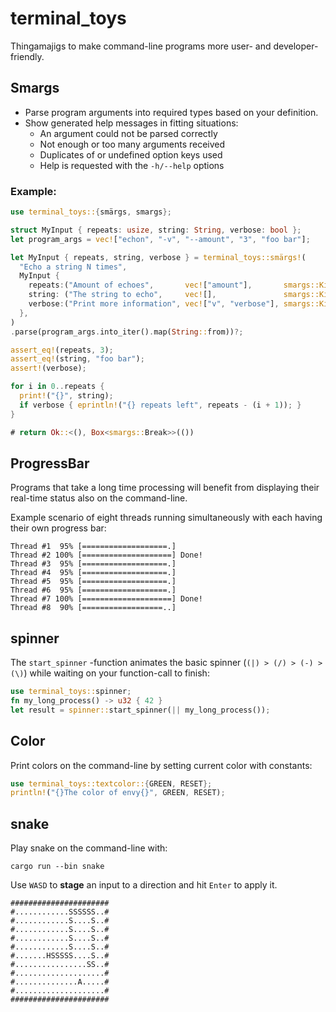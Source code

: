 # terminal_toys
Thingamajigs to make command-line programs more user- and developer-friendly.

## Smargs
- Parse program arguments into required types based on your definition.
- Show generated help messages in fitting situations:
  - An argument could not be parsed correctly
  - Not enough or too many arguments received
  - Duplicates of or undefined option keys used
  - Help is requested with the `-h/--help` options

### Example:
```rust
use terminal_toys::{smärgs, smargs};

struct MyInput { repeats: usize, string: String, verbose: bool };
let program_args = vec!["echon", "-v", "--amount", "3", "foo bar"];

let MyInput { repeats, string, verbose } = terminal_toys::smärgs!(
  "Echo a string N times",
  MyInput {
    repeats:("Amount of echoes",       vec!["amount"],       smargs::Kind::Required),
    string: ("The string to echo",     vec![],               smargs::Kind::Required),
    verbose:("Print more information", vec!["v", "verbose"], smargs::Kind::Flag)
  },
)
.parse(program_args.into_iter().map(String::from))?;

assert_eq!(repeats, 3);
assert_eq!(string, "foo bar");
assert!(verbose);

for i in 0..repeats {
  print!("{}", string);
  if verbose { eprintln!("{} repeats left", repeats - (i + 1)); }
}

# return Ok::<(), Box<smargs::Break>>(())
```

## ProgressBar
Programs that take a long time processing will benefit from displaying their real-time status also on the command-line.

Example scenario of eight threads running simultaneously with each having their own progress bar:
```ignore
Thread #1  95% [===================.]
Thread #2 100% [====================] Done!
Thread #3  95% [===================.]
Thread #4  95% [===================.]
Thread #5  95% [===================.]
Thread #6  95% [===================.]
Thread #7 100% [====================] Done!
Thread #8  90% [==================..]
```
## spinner
The `start_spinner` -function animates the basic spinner (`(|) > (/) > (-) >
(\)`) while waiting on your function-call to finish:
```rust
use terminal_toys::spinner;
fn my_long_process() -> u32 { 42 }
let result = spinner::start_spinner(|| my_long_process());
```

## Color
Print colors on the command-line by setting current color with constants:
```rust
use terminal_toys::textcolor::{GREEN, RESET};
println!("{}The color of envy{}", GREEN, RESET);
```

## snake
Play snake on the command-line with:
```ignore
cargo run --bin snake
```
Use `WASD` to __stage__ an input to a direction and hit `Enter` to apply it.

```ignore
######################
#............SSSSSS..#
#............S....S..#
#............S....S..#
#............S....S..#
#............S....S..#
#.......HSSSSS....S..#
#................SS..#
#....................#
#..............A.....#
#....................#
######################
```
